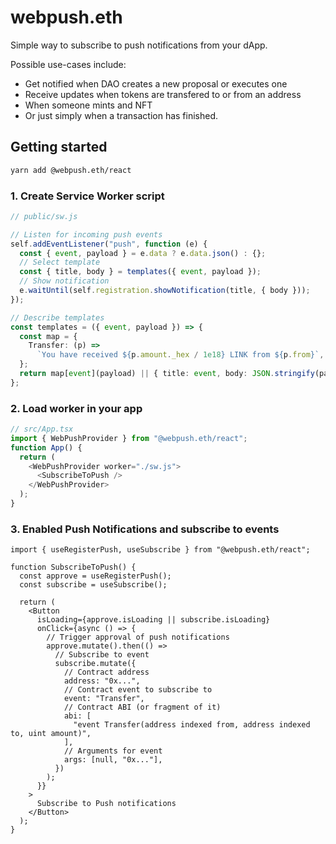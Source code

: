 # webpush.eth

Simple way to subscribe to push notifications from your dApp.

Possible use-cases include:

- Get notified when DAO creates a new proposal or executes one
- Receive updates when tokens are transfered to or from an address
- When someone mints and NFT
- Or just simply when a transaction has finished.

## Getting started

```sh
yarn add @webpush.eth/react
```

### 1. Create Service Worker script

```ts
// public/sw.js

// Listen for incoming push events
self.addEventListener("push", function (e) {
  const { event, payload } = e.data ? e.data.json() : {};
  // Select template
  const { title, body } = templates({ event, payload });
  // Show notification
  e.waitUntil(self.registration.showNotification(title, { body }));
});

// Describe templates
const templates = ({ event, payload }) => {
  const map = {
    Transfer: (p) =>
      `You have received ${p.amount._hex / 1e18} LINK from ${p.from}`,
  };
  return map[event](payload) || { title: event, body: JSON.stringify(payload) };
};
```

### 2. Load worker in your app

```ts
// src/App.tsx
import { WebPushProvider } from "@webpush.eth/react";
function App() {
  return (
    <WebPushProvider worker="./sw.js">
      <SubscribeToPush />
    </WebPushProvider>
  );
}
```

### 3. Enabled Push Notifications and subscribe to events

```tsx
import { useRegisterPush, useSubscribe } from "@webpush.eth/react";

function SubscribeToPush() {
  const approve = useRegisterPush();
  const subscribe = useSubscribe();

  return (
    <Button
      isLoading={approve.isLoading || subscribe.isLoading}
      onClick={async () => {
        // Trigger approval of push notifications
        approve.mutate().then(() =>
          // Subscribe to event
          subscribe.mutate({
            // Contract address
            address: "0x...",
            // Contract event to subscribe to
            event: "Transfer",
            // Contract ABI (or fragment of it)
            abi: [
              "event Transfer(address indexed from, address indexed to, uint amount)",
            ],
            // Arguments for event
            args: [null, "0x..."],
          })
        );
      }}
    >
      Subscribe to Push notifications
    </Button>
  );
}
```
